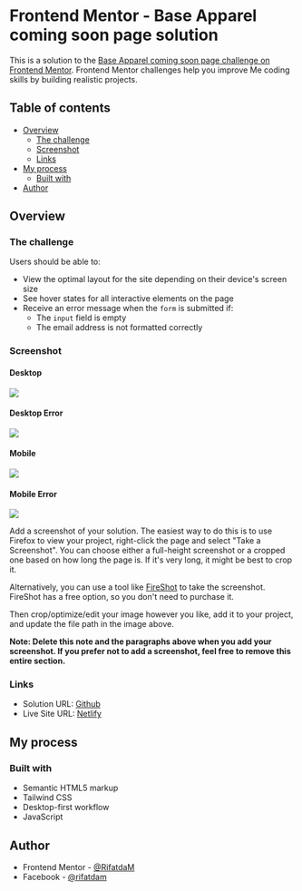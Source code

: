# Frontend Mentor - Base Apparel coming soon page solution

This is a solution to the [Base Apparel coming soon page challenge on Frontend Mentor](https://www.frontendmentor.io/challenges/base-apparel-coming-soon-page-5d46b47f8db8a7063f9331a0). Frontend Mentor challenges help you improve Me coding skills by building realistic projects. 

## Table of contents

- [Overview](#overview)
  - [The challenge](#the-challenge)
  - [Screenshot](#screenshot)
  - [Links](#links)
- [My process](#my-process)
  - [Built with](#built-with)
- [Author](#author)


## Overview

### The challenge

Users should be able to:

- View the optimal layout for the site depending on their device's screen size
- See hover states for all interactive elements on the page
- Receive an error message when the `form` is submitted if:
  - The `input` field is empty
  - The email address is not formatted correctly

### Screenshot

 #### Desktop
![](./img/Final/desktop.png)
#### Desktop Error
![](./img/Final/desktop-error.png)
#### Mobile
![](./img/Final/mobile.png)
#### Mobile Error
![](./img/Final/mobile-error.png)

Add a screenshot of your solution. The easiest way to do this is to use Firefox to view your project, right-click the page and select "Take a Screenshot". You can choose either a full-height screenshot or a cropped one based on how long the page is. If it's very long, it might be best to crop it.

Alternatively, you can use a tool like [FireShot](https://getfireshot.com/) to take the screenshot. FireShot has a free option, so you don't need to purchase it. 

Then crop/optimize/edit your image however you like, add it to your project, and update the file path in the image above.

**Note: Delete this note and the paragraphs above when you add your screenshot. If you prefer not to add a screenshot, feel free to remove this entire section.**

### Links

- Solution URL: [Github](https://github.com/RifatdaM/base-apparel-coming-soon)
- Live Site URL: [Netlify](https://626bc1ca2aa3bc725bfb021a--marvelous-manatee-f8d1e9.netlify.app/)

## My process

### Built with

- Semantic HTML5 markup
- Tailwind CSS
- Desktop-first workflow
- JavaScript




## Author

- Frontend Mentor - [@RifatdaM](https://www.frontendmentor.io/profile/RifatdaM)
- Facebook - [@rifatdam](https://www.facebook.com/rifatdam)
